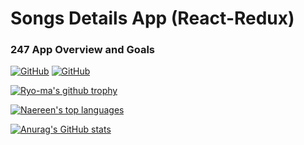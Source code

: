 # Songs Details App (React-Redux)

### 247 App Overview and Goals

[![GitHub](https://img.shields.io/badge/github-wiki-lightgrey?style=flat-square)](https://github.com/KChakhalyan)
[![GitHub](https://img.shields.io/badge/ASOme-12k-blue?style=flat-square)](https://github.com/KChakhalyan)


[![Ryo-ma's github trophy](https://github-profile-trophy.vercel.app/?username=KChakhalyan&row=1)](https://github.com/KChakhalyan)


[![Naereen's top languages](https://github-readme-stats.vercel.app/api/top-langs/?username=KChakhalyan&theme=blue-green)](https://github.com/KChakhalyan)

[![Anurag's GitHub stats](https://github-readme-stats.vercel.app/api?username=KChakhalyan&show_icons=true&theme=radical)](https://github.com/anuraghazra/github-readme-stats)
